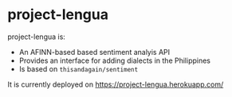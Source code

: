# project-lengua

project-lengua is:
- An AFINN-based based sentiment analyis API 
- Provides an interface for adding dialects in the Philippines
- Is based on `thisandagain/sentiment`

It is currently deployed on https://project-lengua.herokuapp.com/

